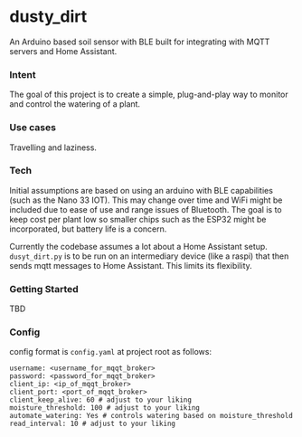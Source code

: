 # dusty_dirt
An Arduino based soil sensor with BLE built for integrating with MQTT servers and Home Assistant.

### Intent
The goal of this project is to create a simple, plug-and-play way to monitor and control the watering of a plant.

### Use cases
Travelling and laziness.

### Tech
Initial assumptions are based on using an arduino with BLE capabilities (such as the Nano 33 IOT). This may change over time and WiFi might be included due to ease of use and range issues of Bluetooth. The goal is to keep cost per plant low so smaller chips such as the ESP32 might be incorporated, but battery life is a concern.

Currently the codebase assumes a lot about a Home Assistant setup. `dusyt_dirt.py` is to be run on an intermediary device (like a raspi) that then sends mqtt messages to Home Assistant. This limits its flexibility.

### Getting Started
TBD

### Config
config format is `config.yaml` at project root as follows:
```
username: <username_for_mqqt_broker>
password: <password_for_mqqt_broker>
client_ip: <ip_of_mqqt_broker>
client_port: <port_of_mqqt_broker>
client_keep_alive: 60 # adjust to your liking
moisture_threshold: 100 # adjust to your liking
automate_watering: Yes # controls watering based on moisture_threshold
read_interval: 10 # adjust to your liking
```
